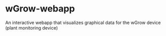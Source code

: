 # wGrow-webapp
An interactive webapp that visualizes graphical data for the wGrow device (plant monitoring device)
